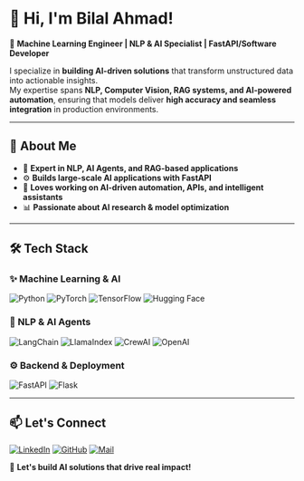 # 👋 Hi, I'm Bilal Ahmad!
📌 **Machine Learning Engineer | NLP & AI Specialist | FastAPI/Software Developer**

I specialize in **building AI-driven solutions** that transform unstructured data into actionable insights.  
My expertise spans **NLP, Computer Vision, RAG systems, and AI-powered automation**, ensuring that models deliver **high accuracy and seamless integration** in production environments.

---

## 📖 About Me  
- 🎯 **Expert in NLP, AI Agents, and RAG-based applications**  
- ⚙️ **Builds large-scale AI applications with FastAPI**  
- 🤖 **Loves working on AI-driven automation, APIs, and intelligent assistants**  
- 📊 **Passionate about AI research & model optimization**  

---

## 🛠️ Tech Stack  

### ✨ Machine Learning & AI  
![Python](https://img.shields.io/badge/-Python-3776AB?style=flat&logo=python&logoColor=white)  ![PyTorch](https://img.shields.io/badge/-PyTorch-EE4C2C?style=flat&logo=pytorch&logoColor=white)  ![TensorFlow](https://img.shields.io/badge/-TensorFlow-FF6F00?style=flat&logo=tensorflow&logoColor=white)  ![Hugging Face](https://img.shields.io/badge/-HuggingFace-FFDA47?style=flat&logo=huggingface&logoColor=black)  

### 🤖 NLP & AI Agents  
![LangChain](https://img.shields.io/badge/-LangChain-3F7EA6?style=flat)  ![LlamaIndex](https://img.shields.io/badge/-LlamaIndex-blue?style=flat)  ![CrewAI](https://img.shields.io/badge/-CrewAI-eb6658?style=flat&logo=crewai&logoColor=white)  ![OpenAI](https://img.shields.io/badge/-OpenAI-412991?style=flat&logo=openai&logoColor=white)  

### ⚙️ Backend & Deployment  
![FastAPI](https://img.shields.io/badge/-FastAPI-009688?style=flat&logo=fastapi&logoColor=white)  ![Flask](https://img.shields.io/badge/-Flask-000000?style=flat&logo=flask&logoColor=white)  



<!---

 
## 📌 Featured Projects  
### 📊 **AI-Driven Lead Generation Platform**  
**Tech:** Web Scraping | CrewAI | RAG | Sentiment Analysis  
✅ Analyzes **Glassdoor, LinkedIn, Reddit, Google News** to extract competitive insights.  
🔗 [Repo Link](#)  

### 📄 **Chat-Based Document Retrieval System**  
**Tech:** LangChain | LlamaIndex | OpenAI | Pinecone  
✅ Built a **RAG-powered chatbot** that extracts insights from large unstructured text datasets.  
🔗 [Repo Link](#)  

### 🖼️ **AI-Powered Image Processing APIs**  
**Tech:** FastAPI | OpenAI BLIP | Mask R-CNN | Pinecone  
✅ Developed APIs for **image captioning, metadata tagging, and road defect detection**.  
🔗 [Repo Link](#)  

## 📊 GitHub Stats  
![GitHub Stats](https://github-readme-stats.vercel.app/api?username=bilalahmadai&show_icons=true&theme=tokyonight)  
![Top Languages](https://github-readme-stats.vercel.app/api/top-langs/?username=bilalahmadai&layout=compact&theme=tokyonight)  
-->

---

## 📫 Let's Connect  
[![LinkedIn](https://custom-icon-badges.demolab.com/badge/LinkedIn-0A66C2?logo=linkedin-white&logoColor=fff)](https://linkedin.com/in/bilalahmadai)  [![GitHub](https://img.shields.io/badge/-GitHub-000?style=flat&logo=github)](https://github.com/bilalahmadai)  [![Mail](https://img.shields.io/badge/Mail-D14836?logo=gmail&logoColor=white)](mailto:bilalahmadai.me@gmail.com)

📌 **Let's build AI solutions that drive real impact!**

